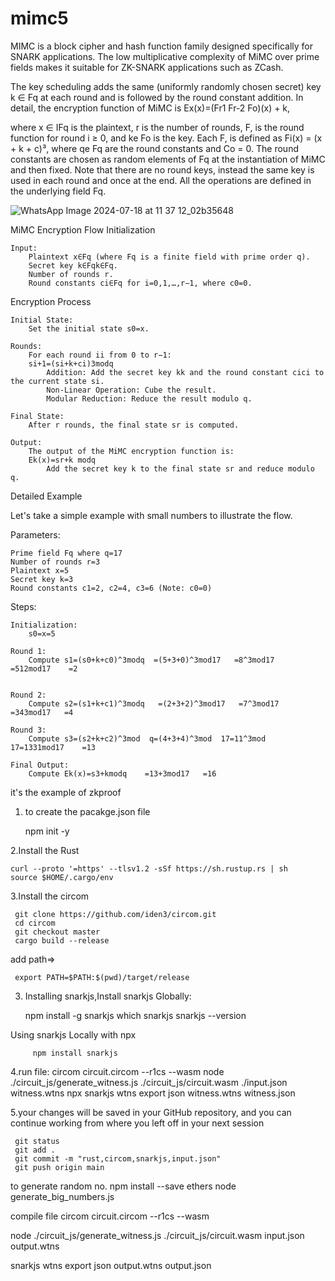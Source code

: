 # mimc5



MIMC is a block cipher and hash function family designed specifically for SNARK applications. The low multiplicative complexity of MiMC over prime fields makes it suitable for ZK-SNARK applications such as ZCash.

The key scheduling adds the same (uniformly randomly chosen secret) key k ∈ Fq at each round and is followed by the round constant addition. In detail, the encryption function of MiMC is Ex(x)=(Fr1 Fr-2 Fo)(x) + k,

where x ∈ IFq is the plaintext, r is the number of rounds, F, is the round function for round i ≥ 0, and ke Fo is the key. Each F, is defined as Fi(x) = (x + k + c)³, where qe Fq are the round constants and Co = 0. The round constants are chosen as random elements of Fq at the instantiation of MiMC and then fixed. Note that there are no round keys, instead the same key is used in each round and once at the end. All the operations are defined in the underlying field Fq.

![WhatsApp Image 2024-07-18 at 11 37 12_02b35648](https://github.com/user-attachments/assets/e884072e-2279-4e85-941d-308053b7000c)





MiMC Encryption Flow
Initialization

    Input:
        Plaintext x∈Fq​ (where Fq​ is a finite field with prime order q).
        Secret key k∈Fqk∈Fq​.
        Number of rounds r.
        Round constants ci​∈Fq​ for i=0,1,…,r−1, where c0=0.

Encryption Process

    Initial State:
        Set the initial state s0=x.

    Rounds:
        For each round ii from 0 to r−1: 
        si+1​=(si​+k+ci​)3modq
            Addition: Add the secret key kk and the round constant cici​ to the current state si​.
            Non-Linear Operation: Cube the result.
            Modular Reduction: Reduce the result modulo q.

    Final State:
        After r rounds, the final state sr​ is computed.

    Output:
        The output of the MiMC encryption function is:
        Ek​(x)=sr​+k modq
            Add the secret key k to the final state sr​ and reduce modulo q.

Detailed Example

Let's take a simple example with small numbers to illustrate the flow.

Parameters:

    Prime field Fq​ where q=17
    Number of rounds r=3
    Plaintext x=5
    Secret key k=3
    Round constants c1=2, c2=4, c3=6 (Note: c0​=0)

Steps:

    Initialization:
        s0=x=5

    Round 1:
        Compute s1=(s0+k+c0)^3modq  =(5+3+0)^3mod17   =8^3mod17   =512mod17    =2
       

    Round 2:
        Compute s2=(s1+k+c1)^3modq   =(2+3+2)^3mod17   =7^3mod17    =343mod17   =4  

    Round 3:
        Compute s3=(s2+k+c2)^3mod  q=(4+3+4)^3mod  17=11^3mod  17=1331mod17    =13

    Final Output:
        Compute Ek(x)=s3+kmodq    =13+3mod17   =16

        
it's the example of zkproof
1. to create the pacakge.json file 

    npm init -y

2.Install the Rust 
   
    curl --proto '=https' --tlsv1.2 -sSf https://sh.rustup.rs | sh
    source $HOME/.cargo/env
    

3.Install the circom

     git clone https://github.com/iden3/circom.git
     cd circom
     git checkout master
     cargo build --release
add path=>
     
     
     export PATH=$PATH:$(pwd)/target/release

3. Installing snarkjs,Install snarkjs Globally:


      npm install -g snarkjs
      which snarkjs
      snarkjs --version

  Using snarkjs Locally with npx
        
         npm install snarkjs


4.run file:
     circom circuit.circom --r1cs --wasm
     node ./circuit_js/generate_witness.js ./circuit_js/circuit.wasm ./input.json witness.wtns
     npx snarkjs wtns export json witness.wtns witness.json

5.your changes will be saved in your GitHub repository, and you can continue working from where you left off in your next session

     git status
     git add .
     git commit -m "rust,circom,snarkjs,input.json"
     git push origin main


to generate random no.
 npm install --save ethers
 node generate_big_numbers.js

 compile file
 circom circuit.circom --r1cs --wasm

 node ./circuit_js/generate_witness.js ./circuit_js/circuit.wasm input.json output.wtns

snarkjs wtns export json output.wtns output.json
